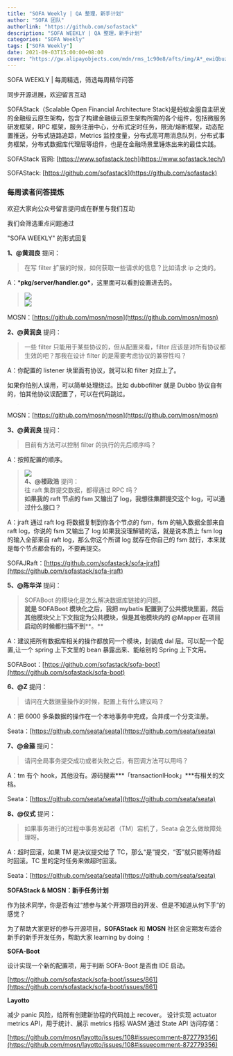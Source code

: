 ```yaml
---
title: "SOFA Weekly | QA 整理，新手计划"
author: "SOFA 团队"
authorlink: "https://github.com/sofastack"
description: "SOFA WEEKLY | QA 整理，新手计划"
categories: "SOFA Weekly"
tags: ["SOFA Weekly"]
date: 2021-09-03T15:00:00+08:00
cover: "https://gw.alipayobjects.com/mdn/rms_1c90e8/afts/img/A*_ewiQbuzeOQAAAAAAAAAAAAAARQnAQ"
---
```

SOFA WEEKLY | 每周精选，筛选每周精华问答

同步开源进展，欢迎留言互动

SOFAStack（Scalable Open Financial Architecture Stack)是蚂蚁金服自主研发的金融级云原生架构，包含了构建金融级云原生架构所需的各个组件，包括微服务研发框架，RPC 框架，服务注册中心，分布式定时任务，限流/熔断框架，动态配置推送，分布式链路追踪，Metrics 监控度量，分布式高可用消息队列，分布式事务框架，分布式数据库代理层等组件，也是在金融场景里锤炼出来的最佳实践。

SOFAStack 官网: [https://www.sofastack.tech](https://www.sofastack.tech/)

SOFAStack: [https://github.com/sofastack](https://github.com/sofastack)

### 每周读者问答提炼

欢迎大家向公众号留言提问或在群里与我们互动

我们会筛选重点问题通过

"SOFA WEEKLY" 的形式回复

**1、@黄润良** 提问：

> 在写 filter 扩展的时候，如何获取一些请求的信息？比如请求 ip 之类的。

A：***pkg/server/handler.go\***，这里面可以看到设置进去的。

> ![](https://gw.alipayobjects.com/zos/bmw-prod/5c029d9e-2fc7-4d61-ab13-df294fef22d7.webp)<br/>
>![](https://gw.alipayobjects.com/zos/bmw-prod/9cbf2b61-c7da-4d91-91e1-2e9f5e69fcb0.webp)

MOSN：[https://github.com/mosn/mosn](https://github.com/mosn/mosn)

**2、@黄润良** 提问：

> 一些 filter 只能用于某些协议的，但从配置来看，filter 应该是对所有协议都生效的吧？那我在设计 filter 的是需要考虑协议的兼容性吗？

A：你配置的 listener 块里面有协议，就可以和 filter 对应上了。

如果你怕别人误用，可以简单处理绕过。比如 dubbofilter 就是 Dubbo 协议自有的，怕其他协议误配置了，可以在代码跳过。

> ![](data:image/gif;base64,iVBORw0KGgoAAAANSUhEUgAAAAEAAAABCAYAAAAfFcSJAAAADUlEQVQImWNgYGBgAAAABQABh6FO1AAAAABJRU5ErkJggg==)

MOSN：[https://github.com/mosn/mosn](https://github.com/mosn/mosn)

**3、@黄润良** 提问：

> 目前有方法可以控制 filter 的执行的先后顺序吗？

A：按照配置的顺序。

> ![](https://gw.alipayobjects.com/zos/bmw-prod/514c5ac5-2afa-4ebe-a3fe-13184579995e.webp)<br/>
**4、@楼政浩** 提问：<br/>
> 往 raft 集群提交数据，都得通过 RPC 吗？<br/>
> **如果我的 raft 节点的 fsm 又输出了 log，我想往集群提交这个 log，可以通过什么接口？**

A：jraft 通过 raft log 将数据复制到你各个节点的 fsm，fsm 的输入数据全部来自 raft log，你说的 fsm 又输出了 log 如果我没理解错的话，就是说本质上 fsm log 的输入全部来自 raft log，那么你这个所谓 log 就存在你自己的 fsm 就行，本来就是每个节点都会有的，不要再提交。

SOFAJRaft：[https://github.com/sofastack/sofa-jraft](https://github.com/sofastack/sofa-jraft)

**5、@陈华洋** 提问：

> SOFABoot 的模块化是怎么解决数据库链接的问题。<br/>
> **就是 SOFABoot 模块化之后，我把 mybatis 配置到了公共模块里面，然后其他模块父上下文指定为公共模块，但是其他模块内的 @Mapper 在项目启动的时候都扫描不到****。**

A：建议把所有数据库相关的操作都放同一个模块，封装成 dal 层。可以配一个配置,让一个 spring 上下文里的 bean 暴露出来、能给别的 Spring 上下文用。

SOFABoot：[https://github.com/sofastack/sofa-boot](https://github.com/sofastack/sofa-boot)

**6、@Z** 提问：

> 请问在大数据量操作的时候，配置上有什么建议吗？

A：把 6000 多条数据的操作在一个本地事务中完成，合并成一个分支注册。

Seata：[https://github.com/seata/seata](https://github.com/seata/seata)

**7、@金箍** 提问：

> 请问全局事务提交成功或者失败之后，有回调方法可以用吗？

A：tm 有个 hook，其他没有。源码搜索***「transactionlHook」***有相关的文档。

Seata：[https://github.com/seata/seata](https://github.com/seata/seata)

**8、@仪式** 提问：

> 如果事务进行的过程中事务发起者（TM）宕机了，Seata 会怎么做故障处理呀。

A：超时回滚，如果 TM 是决议提交给了 TC，那么“是”提交，“否”就只能等待超时回滚。TC 里的定时任务来做超时回滚。

Seata：[https://github.com/seata/seata](https://github.com/seata/seata)

 **SOFAStack & MOSN：新手任务计划**

作为技术同学，你是否有过“想参与某个开源项目的开发、但是不知道从何下手”的感觉？

为了帮助大家更好的参与开源项目，**SOFAStack** 和 **MOSN** 社区会定期发布适合新手的新手开发任务，帮助大家 learning by doing ！

 **SOFA-Boot**

设计实现一个新的配置项，用于判断 SOFA-Boot 是否由 IDE 启动。

[https://github.com/sofastack/sofa-boot/issues/861](https://github.com/sofastack/sofa-boot/issues/861)

 **Layotto**

减少 panic 风险，给所有创建新协程的代码加上 recover。
设计实现 actuator metrics API，用于统计、展示 metrics 指标 WASM 通过 State API 访问存储：

[https://github.com/mosn/layotto/issues/108#issuecomment-872779356](https://github.com/mosn/layotto/issues/108#issuecomment-872779356)
